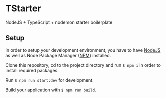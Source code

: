 # TStarter
NodeJS + TypeScript + nodemon starter boilerplate

## Setup

In order to setup your development environment, you have to have [NodeJS](https://nodejs.org/en/) as well as Node Package Manager ([NPM](https://www.npmjs.com/)) installed.

Clone this repository, cd to the project directory and run ``` $ npm i ``` in order to install required packages.

Run ```$ npm run start:dev``` for development.

Build your application with ```$ npm run build```. 
